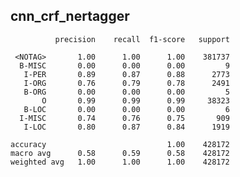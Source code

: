 ## cnn_crf_nertagger

              precision    recall  f1-score   support

     <NOTAG>       1.00      1.00      1.00    381737
      B-MISC       0.00      0.00      0.00         9
       I-PER       0.89      0.87      0.88      2773
       I-ORG       0.76      0.79      0.78      2491
       B-ORG       0.00      0.00      0.00         5
           O       0.99      0.99      0.99     38323
       B-LOC       0.00      0.00      0.00         6
      I-MISC       0.74      0.76      0.75       909
       I-LOC       0.80      0.87      0.84      1919

    accuracy                           1.00    428172
    macro avg      0.58      0.59      0.58    428172
    weighted avg   1.00      1.00      1.00    428172